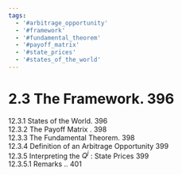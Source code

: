 ```yaml
---
tags:
  - '#arbitrage_opportunity'
  - '#framework'
  - '#fundamental_theorem'
  - '#payoff_matrix'
  - '#state_prices'
  - '#states_of_the_world'
---
```

# 2.3 The Framework. 396  

12.3.1 States of the World. 396   
12.3.2 The Payoff Matrix . 398   
12.3.3 The Fundamental Theorem. 398   
12.3.4 Definition of an Arbitrage Opportunity 399   
12.3.5 Interpreting the $Q^{j}$ : State Prices 399   
12.3.5.1 Remarks .. 401  
